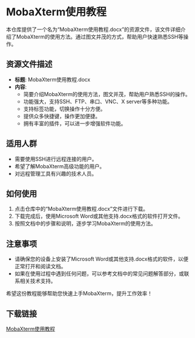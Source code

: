 # MobaXterm使用教程

本仓库提供了一个名为“MobaXterm使用教程.docx”的资源文件，该文件详细介绍了MobaXterm的使用方法。通过图文并茂的方式，帮助用户快速熟悉SSH等操作。

## 资源文件描述

- **标题**: MobaXterm使用教程.docx
- **内容**: 
  - 简要介绍MobaXterm的使用方法，图文并茂，帮助用户熟悉SSH的操作。
  - 功能强大，支持SSH、FTP、串口、VNC、X server等多种功能。
  - 支持标签功能，切换操作十分方便。
  - 提供众多快捷键，操作更加便捷。
  - 拥有丰富的插件，可以进一步增强软件功能。

## 适用人群

- 需要使用SSH进行远程连接的用户。
- 希望了解MobaXterm高级功能的用户。
- 对远程管理工具有兴趣的技术人员。

## 如何使用

1. 点击仓库中的“MobaXterm使用教程.docx”文件进行下载。
2. 下载完成后，使用Microsoft Word或其他支持.docx格式的软件打开文件。
3. 按照文档中的步骤和说明，逐步学习MobaXterm的使用方法。

## 注意事项

- 请确保您的设备上安装了Microsoft Word或其他支持.docx格式的软件，以便正常打开和阅读文档。
- 如果在使用过程中遇到任何问题，可以参考文档中的常见问题解答部分，或联系相关技术支持。

希望这份教程能够帮助您快速上手MobaXterm，提升工作效率！

## 下载链接

[MobaXterm使用教程](https://pan.quark.cn/s/9d02264423be)